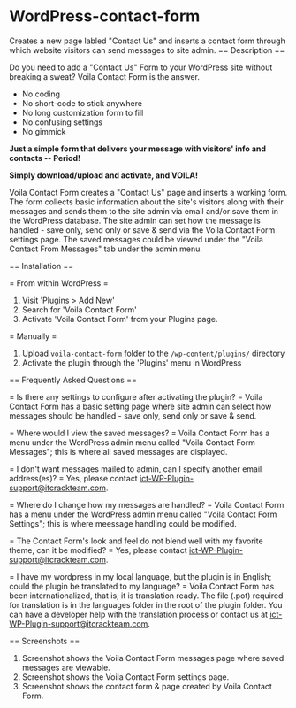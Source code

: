 # WordPress-contact-form
Creates a new page labled "Contact Us" and inserts a contact form through which website visitors can send messages to site admin.
== Description ==

Do you need to add a "Contact Us" Form to your WordPress site without breaking a sweat? Voila Contact Form is the answer.

*   No coding
*   No short-code to stick anywhere
*   No long customization form to fill
*   No confusing settings
*   No gimmick

**Just a simple form that delivers your message with visitors' info and contacts -- Period!**

**Simply download/upload and activate, and VOILA!**

Voila Contact Form creates a "Contact Us" page and inserts a working form. The form collects basic information about the site's visitors along with their messages and sends them to the site admin via email and/or save them in the WordPress database. The site admin can set how the message is handled - save only, send only or save & send via the Voila Contact Form settings page. The saved messages could be viewed under the "Voila Contact From Messages" tab under the admin menu.

== Installation ==

= From within WordPress =

1. Visit 'Plugins > Add New'
1. Search for 'Voila Contact Form'
1. Activate 'Voila Contact Form' from your Plugins page.

= Manually =

1. Upload `voila-contact-form` folder to the `/wp-content/plugins/` directory
2. Activate the plugin through the 'Plugins' menu in WordPress

== Frequently Asked Questions ==

= Is there any settings to configure after activating the plugin? =
Voila Contact Form   has a basic setting page where site admin can select how messages should be handled - 
save only, send only or save & send.

= Where would I view the saved messages? =
Voila Contact Form   has a menu under the WordPress admin menu called "Voila Contact Form   Messages"; this is 
where all saved messages are displayed.

= I don't want messages mailed to admin, can I specify another email address(es)? =
Yes, please contact ict-WP-Plugin-support@itcrackteam.com.

= Where do I change how my messages are handled? =
Voila Contact Form   has a menu under the WordPress admin menu called "Voila Contact Form   Settings"; this is
where meessage handling could be modified.

= The Contact Form's look and feel do not blend well with my favorite theme, can it be modified? =
Yes, please contact ict-WP-Plugin-support@itcrackteam.com.

= I have my wordpress in my local language, but the plugin is in English; could the plugin be translated to my language?  =
Voila Contact Form has been internationalized, that is, it is translation ready. The file (.pot) required for translation is in the languages folder in the root of the plugin folder. You can have a developer help with the  translation process or contact us at ict-WP-Plugin-support@itcrackteam.com.

== Screenshots ==

1. Screenshot shows the Voila Contact Form messages page where saved messages are viewable.
2. Screenshot shows the Voila Contact Form settings page.
3. Screenshot shows the contact form & page created by Voila Contact Form.
 
